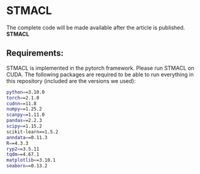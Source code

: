 # STMACL

The complete code will be made available after the article is published.
__STMACL__

## Requirements:
 
STMACL is implemented in the pytorch framework. Please run STMACL on CUDA. The following packages are required to be able to run everything in this repository (included are the versions we used):

```bash
python==3.10.0
torch==2.1.0
cudnn==11.8
numpy==1.25.2
scanpy==1.11.0
pandas==2.2.3
scipy==1.15.2
scikit-learn==1.5.2
anndata==0.11.3
R==4.3.3
ryp2==3.5.11
tqdm==4.67.1
matplotlib==3.10.1
seaborn==0.13.2
```

